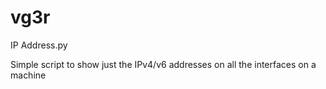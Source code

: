 # vg3r

IP Address.py

Simple script to show just the IPv4/v6 addresses on all the interfaces on a machine
